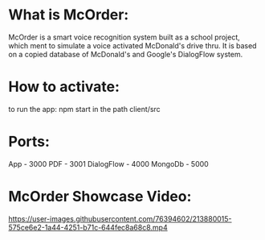# What is McOrder:

McOrder is a smart voice recognition system built as a school project, which ment to simulate a voice activated McDonald's drive thru. It is based on a copied database of McDonald's and Google's DialogFlow system. 

# How to activate:

to run the app: 
npm start in the path client/src

# Ports:

App - 3000
PDF - 3001
DialogFlow - 4000
MongoDb - 5000

# McOrder Showcase Video:

https://user-images.githubusercontent.com/76394602/213880015-575ce6e2-1a44-4251-b71c-644fec8a68c8.mp4

